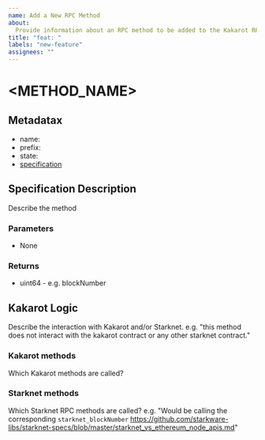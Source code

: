 ```yaml
---
name: Add a New RPC Method
about:
  Provide information about an RPC method to be added to the Kakarot RPC server.
title: "feat: "
labels: "new-feature"
assignees: ""
---
```


# <METHOD_NAME>

## Metadatax

- name:
- prefix:
- state:
- [specification](https://github.com/ethereum/execution-apis/<SPEC_URL>)

## Specification Description

Describe the method

### Parameters

- None

### Returns

- uint64 - e.g. blockNumber

## Kakarot Logic

Describe the interaction with Kakarot and/or Starknet. e.g. "this method does
not interact with the kakarot contract or any other starknet contract."

### Kakarot methods

Which Kakarot methods are called?

### Starknet methods

Which Starknet RPC methods are called? e.g. "Would be calling the corresponding
`starknet_blockNumber`
https://github.com/starkware-libs/starknet-specs/blob/master/starknet_vs_ethereum_node_apis.md"
